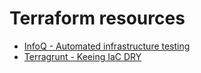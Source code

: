 # Terraform resources

* [InfoQ - Automated infrastructure testing](https://www.infoq.com/presentations/automated-testing-terraform-docker-packer/)
* [Terragrunt - Keeing IaC DRY](https://blog.gruntwork.io/terragrunt-how-to-keep-your-terraform-code-dry-and-maintainable-f61ae06959d8)
